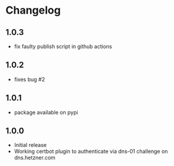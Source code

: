 # Changelog

## 1.0.3

* fix faulty publish script in github actions

## 1.0.2

* fixes bug #2

## 1.0.1

* package available on pypi

## 1.0.0

* Initial release
* Working certbot plugin to authenticate via dns-01 challenge on dns.hetzner.com
